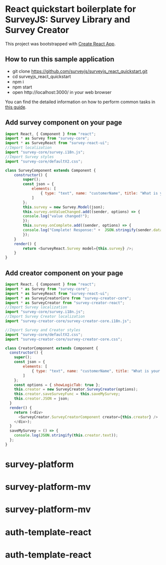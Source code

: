 # React quickstart boilerplate for SurveyJS: Survey Library and Survey Creator 

This project was bootstrapped with [Create React App](https://github.com/facebookincubator/create-react-app).

## How to run this sample application
 - git clone https://github.com/surveyjs/surveyjs_react_quickstart.git
 - cd surveyjs_react_quickstart
 - npm i
 - npm start
 - open http://localhost:3000/ in your web browser



You can find the detailed information on how to perform common tasks in [this guide](https://github.com/facebookincubator/create-react-app/blob/master/packages/react-scripts/template/README.md).

## Add survey component on your page
```JavaScript
import React, { Component } from "react";
import * as Survey from "survey-core";
import * as SurveyReact from "survey-react-ui";
//Import localization
import "survey-core/survey.i18n.js";
//Import Survey styles
import "survey-core/defaultV2.css";

class SurveyComponent extends Component {
    constructor() {
        super();
        const json = {
            elements: [
                { type: "text", name: "customerName", title: "What is your name?", isRequired: true }
            ]
        };
        this.survey = new Survey.Model(json);
        this.survey.onValueChanged.add((sender, options) => {
        console.log("value changed!");
        });
        this.survey.onComplete.add((sender, options) => {
        console.log("Complete! Response:" +  JSON.stringify(sender.data));
        });
    }
    render() {
        return <SurveyReact.Survey model={this.survey} />;
    }
} 
```
## Add creator component on your page
```JavaScript
import React, { Component } from "react";
import * as Survey from "survey-core";
import * as SurveyReact from "survey-react-ui";
import * as SurveyCreatorCore from "survey-creator-core";
import * as SurveyCreator from "survey-creator-react";
//Import Survey localization
import "survey-core/survey.i18n.js";
//Import Survey Creator localization
import "survey-creator-core/survey-creator-core.i18n.js";

//Import Survey and Creator styles
import "survey-core/defaultV2.css";
import "survey-creator-core/survey-creator-core.css";

class CreatorComponent extends Component {
  constructor() {
    super();
    const json = {
        elements: [
            { type: "text", name: "customerName", title: "What is your name?", isRequired: true }
        ]
    };
    const options = { showLogicTab: true };
    this.creator = new SurveyCreator.SurveyCreator(options);
    this.creator.saveSurveyFunc = this.saveMySurvey;
    this.creator.JSON = json;
  }
  render() {
    return (<div>
      <SurveyCreator.SurveyCreatorComponent creator={this.creator} />
    </div>);
  }
  saveMySurvey = () => {
    console.log(JSON.stringify(this.creator.text));
  };
}
```
# survey-platform
# survey-platform-mv
# survey-platform-mv
# auth-template-react
# auth-template-react
